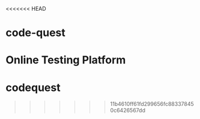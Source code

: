 <<<<<<< HEAD
# code-quest
Online Testing Platform 
=======
# codequest
>>>>>>> 11b4610ff61fd299656fc883378450c6426567dd
